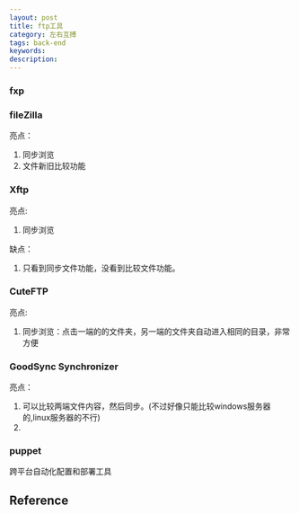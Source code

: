 ```yaml
---
layout: post
title: ftp工具
category: 左右互搏
tags: back-end
keywords: 
description: 
---
```


### fxp

### fileZilla

亮点：
1. 同步浏览
2. 文件新旧比较功能

### Xftp

亮点:
1. 同步浏览

缺点：
1. 只看到同步文件功能，没看到比较文件功能。

### CuteFTP

亮点:
1. 同步浏览：点击一端的的文件夹，另一端的文件夹自动进入相同的目录，非常方便

### GoodSync Synchronizer

亮点：
1. 可以比较两端文件内容，然后同步。(不过好像只能比较windows服务器的,linux服务器的不行)
2. 

### puppet

跨平台自动化配置和部署工具

## Reference

